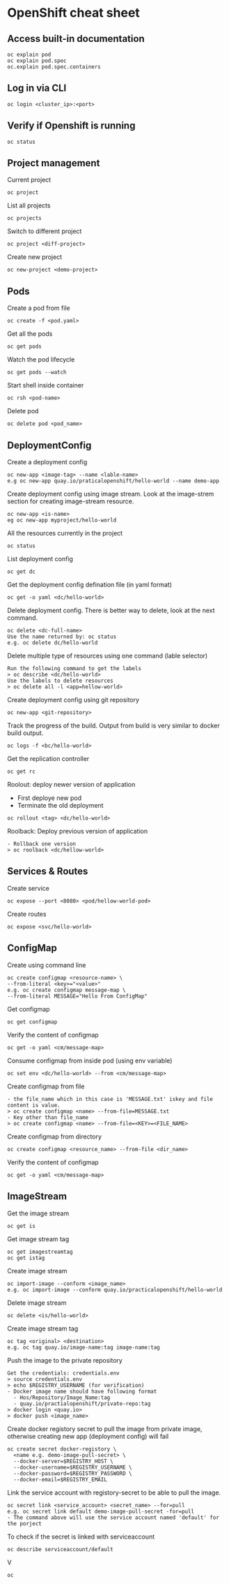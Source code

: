 # OpenShift cheat sheet

## Access built-in documentation

```
oc explain pod
oc explain pod.spec
oc.explain pod.spec.containers
```

## Log in via CLI

```
oc login <cluster_ip>:<port>
```

## Verify if Openshift is running

```
oc status
```

## Project management

Current project

```
oc project
```

List all projects

```
oc projects
```

Switch to different project

```
oc project <diff-project>
```

Create new project

```
oc new-project <demo-project>
```

## Pods

Create a pod from file
```
oc create -f <pod.yaml>
```

Get all the pods
```
oc get pods
```

Watch the pod lifecycle
```
oc get pods --watch
```

Start shell inside container
```
oc rsh <pod-name>
```

Delete pod
```
oc delete pod <pod_name>
```

## DeploymentConfig

Create a deployment config
```
oc new-app <image-tag> --name <lable-name>
e.g oc new-app quay.io/praticalopenshift/hello-world --name demo-app
```

Create deployment config using image stream. Look at the image-strem section for creating image-stream resource.
```
oc new-app <is-name>
eg oc new-app myproject/hello-world
```

All the resources currently in the project
```
oc status
```

List deployment config
```
oc get dc
```

Get the deployment config defination file (in yaml format)
```
oc get -o yaml <dc/hello-world>
```

Delete deployment config. There is better way to delete, look at the next command.
```
oc delete <dc-full-name>
Use the name returned by: oc status
e.g. oc delete dc/hello-world
```

Delete multiple type of resources using one command (lable selector)
```
Run the following command to get the labels
> oc describe <dc/hello-world> 
Use the labels to delete resources
> oc delete all -l <app=hellow-world>
```

Create deployment config using git repository
```
oc new-app <git-repository>
```

Track the progress of the build. Output from build is very similar to docker build output.
```
oc logs -f <bc/hello-world>
```

Get the replication controller
```
oc get rc
```

Roolout: deploy newer version of application
- First deploye new pod
- Terminate the old deployment
```
oc rollout <tag> <dc/hello-world>
```

Roolback: Deploy previous version of application
```
- Rollback one version
> oc roolback <dc/hellow-world>
```

## Services & Routes

Create service
```
oc expose --port <8080> <pod/hellow-world-pod>
```

Create routes
```
oc expose <svc/hello-world>
```

## ConfigMap

Create using command line
```
oc create configmap <resource-name> \
--from-literal <key>="<value>"
e.g. oc create configmap message-map \
--from-literal MESSAGE="Hello From ConfigMap"
```

Get configmap
```
oc get configmap
```

Verify the content of configmap
```
oc get -o yaml <cm/message-map>
```

Consume configmap from inside pod (using env variable)
```
oc set env <dc/hello-world> --from <cm/message-map>
```

Create configmap from file
```
- the file_name which in this case is 'MESSAGE.txt' iskey and file content is value.
> oc create configmap <name> --from-file=MESSAGE.txt
- Key other than file_name
> oc create configmap <name> --from-file=<KEY>=<FILE_NAME>
```

Create configmap from directory 
```
oc create configmap <resource_name> --from-file <dir_name>
```

Verify the content of configmap
```
oc get -o yaml <cm/message-map>
```

## ImageStream

Get the image stream
```
oc get is
```

Get image stream tag
```
oc get imagestreamtag
oc get istag
```

Create image stream
```
oc import-image --conform <image_name>
e.g. oc import-image --conform quay.io/practicalopenshift/hello-world
```

Delete image stream
```
oc delete <is/hello-world>
```

Create image stream tag
```
oc tag <original> <destination>
e.g. oc tag quay.io/image-name:tag image-name:tag
```

Push the image to the private repository
```
Get the credentials: credentials.env
> source credentials.env
> echo $REGISTRY_USERNAME (for verification)
- Docker image name should have following format
  - Hos/Repository/Image_Name:tag
  - quay.io/practialopenshift/private-repo:tag
> docker login <quay.io>
> docker push <image_name>

```

Create docker registory secret to pull the image from private image, otherwise creating new app (deployment config) will fail
```
oc create secret docker-registory \
  <name e.g. demo-image-pull-secret> \
  --docker-server=$REGISTRY_HOST \
  --docker-username=$REGISTRY_USERNAME \
  --docker-password=$REGISTRY_PASSWORD \
  --docker-email=$REGISTRY_EMAIL
```

Link the service account with registory-secret to be able to pull the image. 
```
oc secret link <service_account> <secret_name> --for=pull
e.g. oc secret link default demo-image-pull-secret -for=pull
- The command above will use the service account named 'default' for the porject
```

To check if the secret is linked with serviceaccount
```
oc describe serviceaccount/default
```

V
```
oc 
```
